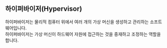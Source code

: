 ## 하이퍼바이저(Hypervisor)
하이퍼바이저는 물리적 컴퓨터 위에서 여러 개의 가상 머신을 생성하고 관리하는 소프트웨어입니다.  
하이퍼바이저는 가상 머신이 하드웨어 자원에 접근하는 것을 중재하고 조정하는 역할을 합니다.  

